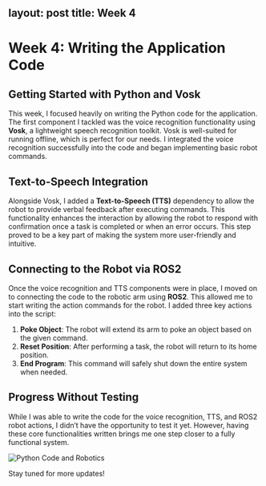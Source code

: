 
layout: post
title: Week 4
---

# Week 4: Writing the Application Code

## Getting Started with Python and Vosk

This week, I focused heavily on writing the Python code for the application. The first component I tackled was the voice recognition functionality using **Vosk**, a lightweight speech recognition toolkit. Vosk is well-suited for running offline, which is perfect for our needs. I integrated the voice recognition successfully into the code and began implementing basic robot commands.

## Text-to-Speech Integration

Alongside Vosk, I added a **Text-to-Speech (TTS)** dependency to allow the robot to provide verbal feedback after executing commands. This functionality enhances the interaction by allowing the robot to respond with confirmation once a task is completed or when an error occurs. This step proved to be a key part of making the system more user-friendly and intuitive.

## Connecting to the Robot via ROS2

Once the voice recognition and TTS components were in place, I moved on to connecting the code to the robotic arm using **ROS2**. This allowed me to start writing the action commands for the robot. I added three key actions into the script:

1. **Poke Object**: The robot will extend its arm to poke an object based on the given command.
2. **Reset Position**: After performing a task, the robot will return to its home position.
3. **End Program**: This command will safely shut down the entire system when needed.

## Progress Without Testing

While I was able to write the code for the voice recognition, TTS, and ROS2 robot actions, I didn’t have the opportunity to test it yet. However, having these core functionalities written brings me one step closer to a fully functional system.

![Python Code and Robotics](https://image.shutterstock.com/image-photo/python-programming-code-abstract-technology-260nw-1621426237.jpg)

Stay tuned for more updates!

